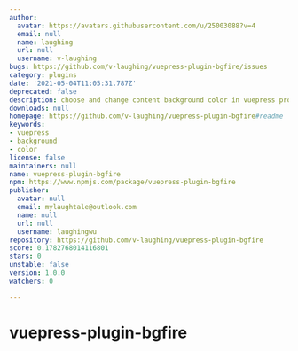 ```yaml
---
author:
  avatar: https://avatars.githubusercontent.com/u/25003088?v=4
  email: null
  name: laughing
  url: null
  username: v-laughing
bugs: https://github.com/v-laughing/vuepress-plugin-bgfire/issues
category: plugins
date: '2021-05-04T11:05:31.787Z'
deprecated: false
description: choose and change content background color in vuepress project
downloads: null
homepage: https://github.com/v-laughing/vuepress-plugin-bgfire#readme
keywords:
- vuepress
- background
- color
license: false
maintainers: null
name: vuepress-plugin-bgfire
npm: https://www.npmjs.com/package/vuepress-plugin-bgfire
publisher:
  avatar: null
  email: mylaughtale@outlook.com
  name: null
  url: null
  username: laughingwu
repository: https://github.com/v-laughing/vuepress-plugin-bgfire
score: 0.1782768014116801
stars: 0
unstable: false
version: 1.0.0
watchers: 0

---
```


# vuepress-plugin-bgfire